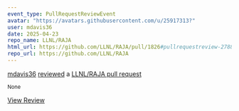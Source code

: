 ```yaml
---
event_type: PullRequestReviewEvent
avatar: "https://avatars.githubusercontent.com/u/25917313?"
user: mdavis36
date: 2025-04-23
repo_name: LLNL/RAJA
html_url: https://github.com/LLNL/RAJA/pull/1826#pullrequestreview-2788413838
repo_url: https://github.com/LLNL/RAJA
---
```


<a href='https://github.com/mdavis36' target='_blank'>mdavis36</a> <a href='https://github.com/LLNL/RAJA/pull/1826#pullrequestreview-2788413838' target='_blank'>reviewed</a> a <a href='https://github.com/LLNL/RAJA/pull/1826' target='_blank'>LLNL/RAJA pull request</a>

<small>None</small>

<a href='https://github.com/LLNL/RAJA/pull/1826#pullrequestreview-2788413838' target='_blank'>View Review</a>